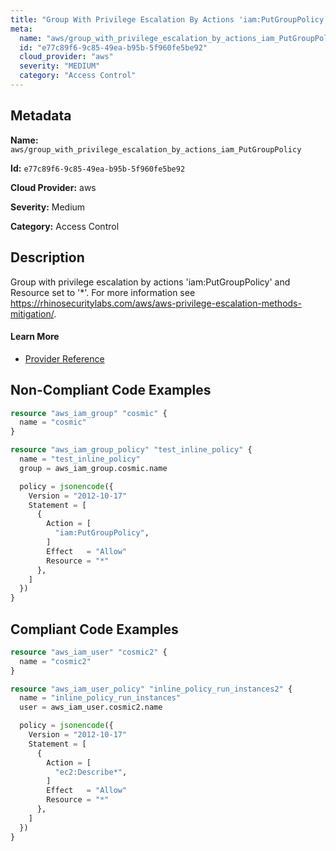 ```yaml
---
title: "Group With Privilege Escalation By Actions 'iam:PutGroupPolicy'"
meta:
  name: "aws/group_with_privilege_escalation_by_actions_iam_PutGroupPolicy"
  id: "e77c89f6-9c85-49ea-b95b-5f960fe5be92"
  cloud_provider: "aws"
  severity: "MEDIUM"
  category: "Access Control"
---
```


## Metadata
**Name:** `aws/group_with_privilege_escalation_by_actions_iam_PutGroupPolicy`

**Id:** `e77c89f6-9c85-49ea-b95b-5f960fe5be92`

**Cloud Provider:** aws

**Severity:** Medium

**Category:** Access Control

## Description
Group with privilege escalation by actions 'iam:PutGroupPolicy' and Resource set to '*'. For more information see https://rhinosecuritylabs.com/aws/aws-privilege-escalation-methods-mitigation/.

#### Learn More

 - [Provider Reference](https://registry.terraform.io/providers/hashicorp/aws/latest/docs/resources/iam_group_policy#policy)

## Non-Compliant Code Examples
```terraform
resource "aws_iam_group" "cosmic" {
  name = "cosmic"
}

resource "aws_iam_group_policy" "test_inline_policy" {
  name = "test_inline_policy"
  group = aws_iam_group.cosmic.name

  policy = jsonencode({
    Version = "2012-10-17"
    Statement = [
      {
        Action = [
          "iam:PutGroupPolicy",
        ]
        Effect   = "Allow"
        Resource = "*"
      },
    ]
  })
}


```

## Compliant Code Examples
```terraform
resource "aws_iam_user" "cosmic2" {
  name = "cosmic2"
}

resource "aws_iam_user_policy" "inline_policy_run_instances2" {
  name = "inline_policy_run_instances"
  user = aws_iam_user.cosmic2.name

  policy = jsonencode({
    Version = "2012-10-17"
    Statement = [
      {
        Action = [
          "ec2:Describe*",
        ]
        Effect   = "Allow"
        Resource = "*"
      },
    ]
  })
}

```